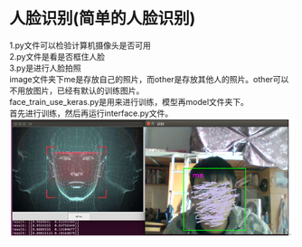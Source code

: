 # 人脸识别(简单的人脸识别)
1.py文件可以检验计算机摄像头是否可用  
2.py文件是看是否框住人脸  
3.py是进行人脸拍照  
image文件夹下me是存放自己的照片，而other是存放其他人的照片。other可以不用放图片，已经有默认的训练图片。  
face_train_use_keras.py是用来进行训练，模型再model文件夹下。  
首先进行训练，然后再运行interface.py文件。  
![image](https://github.com/Kingsly-Liang/FaceRecognize/blob/master/image2/捕获.PNG)
